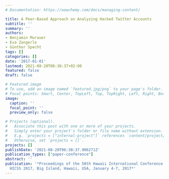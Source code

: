 ```yaml
---
# Documentation: https://wowchemy.com/docs/managing-content/

title: A Peer-Based Approach on Analyzing Hacked Twitter Accounts
subtitle: ''
summary: ''
authors:
- Benjamin Murauer
- Eva Zangerle
- Günther Specht
tags: []
categories: []
date: '2017-01-01'
lastmod: 2021-08-20T08:38:37+02:00
featured: false
draft: false

# Featured image
# To use, add an image named `featured.jpg/png` to your page's folder.
# Focal points: Smart, Center, TopLeft, Top, TopRight, Left, Right, BottomLeft, Bottom, BottomRight.
image:
  caption: ''
  focal_point: ''
  preview_only: false

# Projects (optional).
#   Associate this post with one or more of your projects.
#   Simply enter your project's folder or file name without extension.
#   E.g. `projects = ["internal-project"]` references `content/project/deep-learning/index.md`.
#   Otherwise, set `projects = []`.
projects: []
publishDate: '2021-08-20T06:38:37.906271Z'
publication_types: ["paper-conference"]
abstract: ''
publication: '*Proceedings of the 50th Hawaii International Conference on System Sciences,
  HICSS 2017, Big Island, Hawaii, USA, January 4-7, 2017*'
---
```

